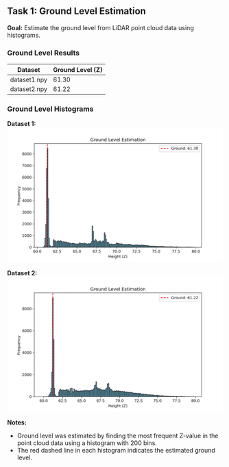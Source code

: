 ## Task 1: Ground Level Estimation

**Goal:** Estimate the ground level from LiDAR point cloud data using histograms.

### Ground Level Results

| Dataset       | Ground Level (Z) |
|---------------|-----------------|
| dataset1.npy  | 61.30           |
| dataset2.npy  | 61.22           |

### Ground Level Histograms

**Dataset 1:**
![Dataset 1 Ground Level Histogram](images/dataset1_ground_hist.png)

**Dataset 2:**
![Dataset 2 Ground Level Histogram](images/dataset2_ground_hist.png)

**Notes:**  
- Ground level was estimated by finding the most frequent Z-value in the point cloud data using a histogram with 200 bins.  
- The red dashed line in each histogram indicates the estimated ground level.
